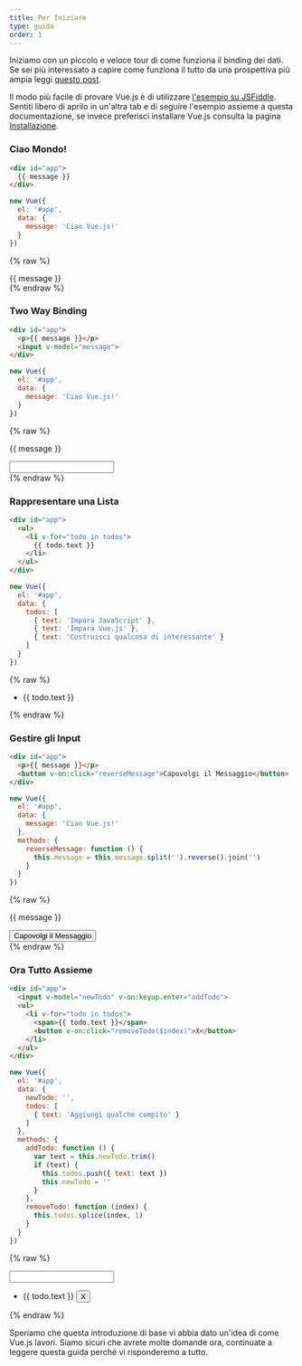 ```yaml
---
title: Per Iniziare
type: guida
order: 1
---
```


Iniziamo con un piccolo e veloce tour di come funziona il binding dei dati.
Se sei più interessato a capire come funziona il tutto da una prospettiva più ampia leggi [questo post](http://blog.evanyou.me/2015/10/25/vuejs-re-introduction/).

Il modo più facile di provare Vue.js è di utilizzare [l'esempio su JSFiddle](https://jsfiddle.net/yyx990803/okv0rgrk/).
Sentiti libero di aprilo in un'altra tab e di seguire l'esempio assieme a questa documentazione, se invece preferisci installare Vue.js consulta la pagina [Installazione](/guide/installation.html).

### Ciao Mondo!

``` html
<div id="app">
  {{ message }}
</div>
```
``` js
new Vue({
  el: '#app',
  data: {
    message: 'Ciao Vue.js!'
  }
})
```
{% raw %}
<div id="app" class="demo">
  {{ message }}
</div>
<script>
new Vue({
  el: '#app',
  data: {
    message: 'Ciao Vue.js!'
  }
})
</script>
{% endraw %}

### Two Way Binding

``` html
<div id="app">
  <p>{{ message }}</p>
  <input v-model="message">
</div>
```
``` js
new Vue({
  el: '#app',
  data: {
    message: 'Ciao Vue.js!'
  }
})
```
{% raw %}
<div id="app2" class="demo">
  <p>{{ message }}</p>
  <input v-model="message">
</div>
<script>
new Vue({
  el: '#app2',
  data: {
    message: 'Ciao Vue.js!'
  }
})
</script>
{% endraw %}

### Rappresentare una Lista

``` html
<div id="app">
  <ul>
    <li v-for="todo in todos">
      {{ todo.text }}
    </li>
  </ul>
</div>
```
``` js
new Vue({
  el: '#app',
  data: {
    todos: [
      { text: 'Impara JavaScript' },
      { text: 'Impara Vue.js' },
      { text: 'Costruisci qualcosa di interessante' }
    ]
  }
})
```
{% raw %}
<div id="app3" class="demo">
  <ul>
    <li v-for="todo in todos">
      {{ todo.text }}
    </li>
  </ul>
</div>
<script>
new Vue({
  el: '#app3',
  data: {
    todos: [
      { text: 'Impara JavaScript' },
      { text: 'Impara Vue.js' },
      { text: 'Costruisci qualcosa di interessante' }
    ]
  }
})
</script>
{% endraw %}

### Gestire gli Input

``` html
<div id="app">
  <p>{{ message }}</p>
  <button v-on:click="reverseMessage">Capovolgi il Messaggio</button>
</div>
```
``` js
new Vue({
  el: '#app',
  data: {
    message: 'Ciao Vue.js!'
  },
  methods: {
    reverseMessage: function () {
      this.message = this.message.split('').reverse().join('')
    }
  }
})
```
{% raw %}
<div id="app4" class="demo">
  <p>{{ message }}</p>
  <button v-on:click="reverseMessage">Capovolgi il Messaggio</button>
</div>
<script>
new Vue({
  el: '#app4',
  data: {
    message: 'Ciao Vue.js!'
  },
  methods: {
    reverseMessage: function () {
      this.message = this.message.split('').reverse().join('')
    }
  }
})
</script>
{% endraw %}

### Ora Tutto Assieme

``` html
<div id="app">
  <input v-model="newTodo" v-on:keyup.enter="addTodo">
  <ul>
    <li v-for="todo in todos">
      <span>{{ todo.text }}</span>
      <button v-on:click="removeTodo($index)">X</button>
    </li>
  </ul>
</div>
```
``` js
new Vue({
  el: '#app',
  data: {
    newTodo: '',
    todos: [
      { text: 'Aggiungi qualche compito' }
    ]
  },
  methods: {
    addTodo: function () {
      var text = this.newTodo.trim()
      if (text) {
        this.todos.push({ text: text })
        this.newTodo = ''
      }
    },
    removeTodo: function (index) {
      this.todos.splice(index, 1)
    }
  }
})
```
{% raw %}
<div id="app5" class="demo">
  <input v-model="newTodo" v-on:keyup.enter="addTodo">
  <ul>
    <li v-for="todo in todos">
      <span>{{ todo.text }}</span>
      <button v-on:click="removeTodo($index)">X</button>
    </li>
  </ul>
</div>
<script>
new Vue({
  el: '#app5',
  data: {
    newTodo: '',
    todos: [
      { text: 'Aggiungi qualche compito' }
    ]
  },
  methods: {
    addTodo: function () {
      var text = this.newTodo.trim()
      if (text) {
        this.todos.push({ text: text })
        this.newTodo = ''
      }
    },
    removeTodo: function (index) {
      this.todos.splice(index, 1)
    }
  }
})
</script>
{% endraw %}

Speriamo che questa introduzione di base vi abbia dato un'idea di come Vue.js lavori.
Siamo sicuri che avrete molte domande ora, continuate a leggere questa guida perché vi risponderemo a tutto.
